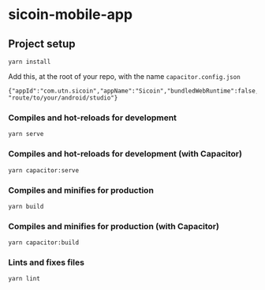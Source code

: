 # sicoin-mobile-app

## Project setup
```
yarn install
```

Add this, at the root of your repo, with the name `capacitor.config.json`
```
{"appId":"com.utn.sicoin","appName":"Sicoin","bundledWebRuntime":false,"webDir":"dist","linuxAndroidStudioPath": "route/to/your/android/studio"}
```

### Compiles and hot-reloads for development
```
yarn serve
```

### Compiles and hot-reloads for development (with Capacitor)
```
yarn capacitor:serve
```

### Compiles and minifies for production
```
yarn build
```

### Compiles and minifies for production (with Capacitor)
```
yarn capacitor:build
```
### Lints and fixes files
```
yarn lint
```
